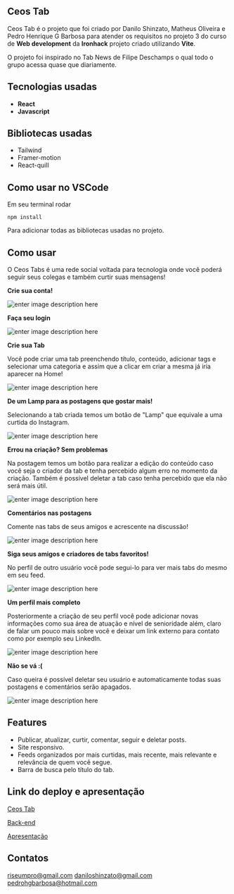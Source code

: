 ## Ceos Tab

Ceos Tab é o projeto que foi criado por Danilo Shinzato, Matheus Oliveira e Pedro Henrique G Barbosa para atender os requisitos no projeto 3 do curso de **Web development** da **Ironhack** projeto criado utilizando **Vite**.

O projeto foi inspirado no Tab News de Filipe Deschamps o qual todo o grupo acessa quase que diariamente.

 ## Tecnologias usadas 
- **React**
- **Javascript**

## Bibliotecas usadas
- Tailwind
- Framer-motion
- React-quill

## Como usar no VSCode

Em seu terminal rodar

````
npm install
````

Para adicionar todas as bibliotecas usadas no projeto.

## Como usar 


O Ceos Tabs é uma rede social voltada para tecnologia onde você poderá seguir seus colegas e também curtir suas mensagens!

**Crie sua conta!**

![enter image description here](https://i.imgur.com/OThSRiB.png)

**Faça seu login**

![enter image description here](https://i.imgur.com/mr5wXtw.png)

**Crie sua Tab**

Você pode criar uma tab preenchendo título, conteúdo, adicionar tags e selecionar uma categoria e assim que a clicar em criar a mesma já iria aparecer na Home!


![enter image description here](https://i.imgur.com/shT6MLl.png)

**De um Lamp para as postagens que gostar mais!**

Selecionando a tab criada temos um botão de "Lamp" que equivale a uma curtida do Instagram.


![enter image description here](https://i.imgur.com/9fiKnVB.png)


**Errou na criação? Sem problemas**

Na postagem temos um botão para realizar a edição do conteúdo caso você seja o criador da tab  e tenha percebido algum erro no momento da criação. Também é possível deletar a tab caso tenha percebido que ela não será mais útil.


![enter image description here](https://i.imgur.com/5pXE4iG.png)


**Comentários nas postagens**

Comente nas tabs de seus amigos e acrescente na discussão!


![enter image description here](https://i.imgur.com/3GNnaIX.png)

**Siga seus amigos e criadores de tabs favoritos!**

No perfil de outro usuário você pode segui-lo para ver mais tabs do mesmo em seu feed.


![enter image description here](https://i.imgur.com/vwd1Iex.png)

**Um perfil mais completo**

Posteriormente a criação de seu perfil você pode adicionar novas informações como sua área de atuação e nível de senioridade além, claro de falar um pouco mais sobre você e deixar um link externo para contato como por exemplo seu LinkedIn.


![enter image description here](https://i.imgur.com/u5lqVBT.png)

**Não se vá :(**

Caso queira é possível deletar seu usuário e automaticamente todas suas postagens e comentários serão apagados.


![enter image description here](https://i.imgur.com/NwsoB8N.png)

## Features

- Publicar, atualizar, curtir, comentar, seguir e deletar posts.
- Site responsivo.
- Feeds organizados por mais curtidas, mais recente, mais relevante e relevância de quem você segue.
- Barra de busca pelo título do tab.
  

## Link do deploy e apresentação

[Ceos Tab](https://ceos-tab.vercel.app/)

[Back-end](https://github.com/olivermatheus-dev/project3-server)



[Apresentação](https://docs.google.com/presentation/d/1C9CTV23978u2TRAckSKa9F0SR5VrpoKOpCM-i5UEBdw/edit?usp=sharing)

## Contatos

riseumpro@gmail.com
daniloshinzato@gmail.com
pedrohgbarbosa@hotmail.com
